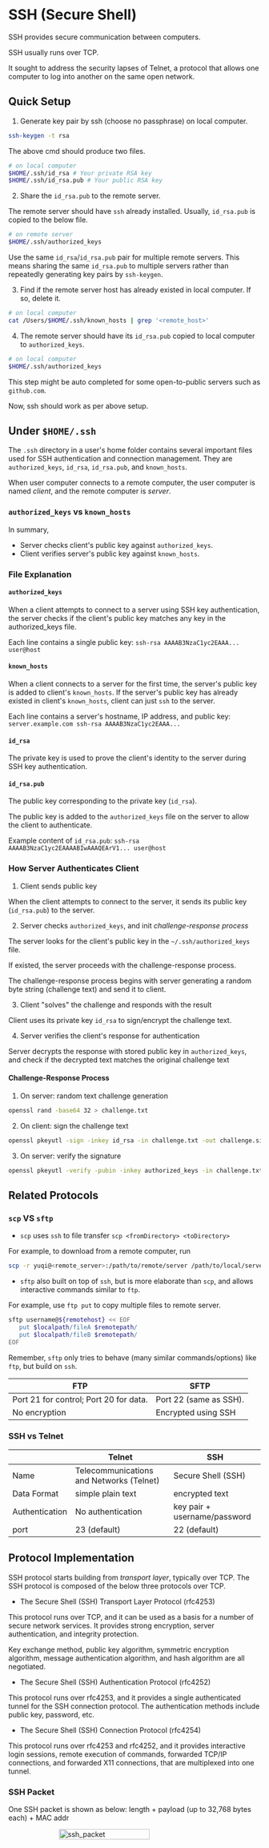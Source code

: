 # SSH (Secure Shell)

SSH provides secure communication between computers.

SSH usually runs over TCP.

It sought to address the security lapses of Telnet, a protocol that allows one computer to log into another on the same open network.

## Quick Setup

1. Generate key pair by ssh (choose no passphrase) on local computer.

```bash
ssh-keygen -t rsa
```

The above cmd should produce two files.

```bash
# on local computer
$HOME/.ssh/id_rsa # Your private RSA key
$HOME/.ssh/id_rsa.pub # Your public RSA key
```

2. Share the `id_rsa.pub` to the remote server.

The remote server should have `ssh` already installed.
Usually, `id_rsa.pub` is copied to the below file.

```bash
# on remote server
$HOME/.ssh/authorized_keys
```

Use the same `id_rsa`/`id_rsa.pub` pair for multiple remote servers.
This means sharing the same `id_rsa.pub` to multiple servers rather than repeatedly generating key pairs by `ssh-keygen`.

3. Find if the remote server host has already existed in local computer.
If so, delete it.

```bash
# on local computer
cat /Users/$HOME/.ssh/known_hosts | grep '<remote_host>'
```

4. The remote server should have its `id_rsa.pub` copied to local computer to `authorized_keys`.

```bash
# on local computer
$HOME/.ssh/authorized_keys
```

This step might be auto completed for some open-to-public servers such as `github.com`.

Now, ssh should work as per above setup.

## Under `$HOME/.ssh`

The `.ssh` directory in a user's home folder contains several important files used for SSH authentication and connection management.
They are `authorized_keys`, `id_rsa`, `id_rsa.pub`, and `known_hosts`.

When user computer connects to a remote computer, the user computer is named *client*, and the remote computer is *server*.

### `authorized_keys` vs `known_hosts`

In summary,

* Server checks client's public key against `authorized_keys`.
* Client verifies server's public key against `known_hosts`.

### File Explanation

#### `authorized_keys`

When a client attempts to connect to a server using SSH key authentication, the server checks if the client's public key matches any key in the authorized_keys file.

Each line contains a single public key:
`ssh-rsa AAAAB3NzaC1yc2EAAA... user@host`

#### `known_hosts`

When a client connects to a server for the first time, the server's public key is added to client's `known_hosts`.
If the server's public key has already existed in client's `known_hosts`, client can just `ssh` to the server.

Each line contains a server's hostname, IP address, and public key:
`server.example.com ssh-rsa AAAAB3NzaC1yc2EAAA...`

#### `id_rsa`

The private key is used to prove the client's identity to the server during SSH key authentication.

#### `id_rsa.pub`

The public key corresponding to the private key (`id_rsa`).

The public key is added to the `authorized_keys` file on the server to allow the client to authenticate.

Example content of `id_rsa.pub`:
`ssh-rsa AAAAB3NzaC1yc2EAAAABIwAAAQEArV1... user@host`

### How Server Authenticates Client

1. Client sends public key

When the client attempts to connect to the server, it sends its public key (`id_rsa.pub`) to the server.

2. Server checks `authorized_keys`, and init *challenge-response process*

The server looks for the client's public key in the `~/.ssh/authorized_keys` file.

If existed, the server proceeds with the challenge-response process.

The challenge-response process begins with server generating a random byte string (challenge text) and send it to client.

3. Client "solves" the challenge and responds with the result

Client uses its private key `id_rsa` to sign/encrypt the challenge text.

4. Server verifies the client's response for authentication

Server decrypts the response with stored public key in `authorized_keys`, and check if the decrypted text matches the original challenge text

#### Challenge-Response Process

1. On server: random text challenge generation

```sh
openssl rand -base64 32 > challenge.txt
```

2. On client: sign the challenge text

```sh
openssl pkeyutl -sign -inkey id_rsa -in challenge.txt -out challenge.sig
```

3. On server: verify the signature

```sh
openssl pkeyutl -verify -pubin -inkey authorized_keys -in challenge.txt -sigfile challenge.sig
```

## Related Protocols

### `scp` VS `sftp`

* `scp` uses `ssh` to file transfer `scp <fromDirectory> <toDirectory>`

For example, to download from a remote computer, run

```bash
scp -r yuqi@<remote_server>:/path/to/remote/server /path/to/local/server
```

* `sftp` also built on top of `ssh`, but is more elaborate than `scp`, and allows interactive commands similar to `ftp`.

For example, use `ftp put` to copy multiple files to remote server.

```bash
sftp username@${remotehost} << EOF
   put $localpath/fileA $remotepath/
   put $localpath/fileB $remotepath/
EOF
```

Remember, `sftp` only tries to behave (many similar commands/options) like `ftp`, but build on `ssh`.

|FTP|SFTP|
|-|-|
|Port 21 for control; Port 20 for data.|Port 22 (same as SSH).|
|No encryption|Encrypted using SSH|

### SSH vs Telnet

||Telnet|SSH|
|-|-|-|
|Name|Telecommunications and Networks (Telnet)|Secure Shell (SSH)|
|Data Format|simple plain text|encrypted text|
|Authentication|No authentication|key pair + username/password|
|port|23 (default)|22 (default)|

## Protocol Implementation

SSH protocol starts building from *transport layer*, typically over TCP.
The SSH protocol is composed of the below three protocols over TCP.

* The Secure Shell (SSH) Transport Layer Protocol (rfc4253)

This protocol runs over TCP, and it can be used as a basis for a number of secure network services.
It provides strong encryption, server authentication, and integrity protection.

Key exchange method, public key algorithm, symmetric encryption algorithm, message authentication algorithm, and hash algorithm are all negotiated.

* The Secure Shell (SSH) Authentication Protocol (rfc4252)

This protocol runs over rfc4253, and it provides a single authenticated tunnel for the SSH connection protocol.
The authentication methods include public key, password, etc.

* The Secure Shell (SSH) Connection Protocol (rfc4254)

This protocol runs over rfc4253 and rfc4252, and it provides interactive login sessions, remote execution of commands, forwarded TCP/IP connections, and forwarded X11 connections, that are multiplexed into one tunnel.

### SSH Packet

One SSH packet is shown as below: length + payload (up to 32,768 bytes each) + MAC addr

<div style="display: flex; justify-content: center;">
      <img src="imgs/ssh_packet.png" width="60%" height="30%" alt="ssh_packet" />
</div>
</br>